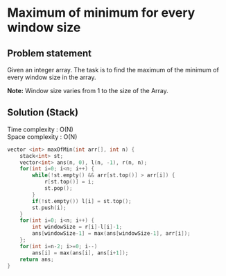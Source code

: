 # Maximum of minimum for every window size

## Problem statement

Given an integer array. The task is to find the maximum of the minimum of every window size in the array.

**Note:** Window size varies from 1 to the size of the Array.

## Solution (Stack)

Time complexity : O(N)  
Space complexity : O(N)

```cpp
vector <int> maxOfMin(int arr[], int n) {
    stack<int> st;
    vector<int> ans(n, 0), l(n, -1), r(n, n);
    for(int i=0; i<n; i++) {
        while(!st.empty() && arr[st.top()] > arr[i]) {
            r[st.top()] = i;
            st.pop();
        }
        if(!st.empty()) l[i] = st.top();
        st.push(i);
    }
    for(int i=0; i<n; i++) {
        int windowSize = r[i]-l[i]-1;
        ans[windowSize-1] = max(ans[windowSize-1], arr[i]);
    };
    for(int i=n-2; i>=0; i--)
        ans[i] = max(ans[i], ans[i+1]);
    return ans;
}
```
